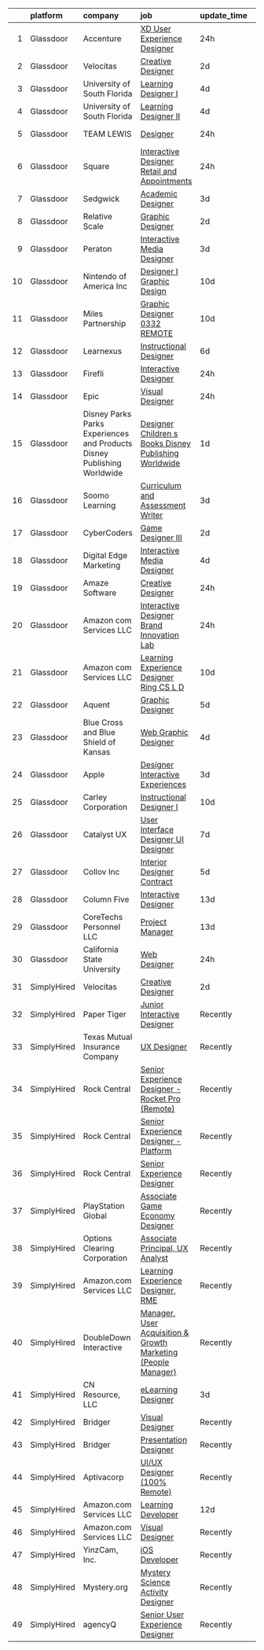 

|    | platform    | company                                                                  | job                                                                                                                                                                                                                                                                                                                                                                                                                                                                                                                                                                                                                                                                                                                                                                                                                                                                                                                                                                                                                                                                                                                                                                                                                                                                                                                                          | update_time   | location            |
|---:|:------------|:-------------------------------------------------------------------------|:---------------------------------------------------------------------------------------------------------------------------------------------------------------------------------------------------------------------------------------------------------------------------------------------------------------------------------------------------------------------------------------------------------------------------------------------------------------------------------------------------------------------------------------------------------------------------------------------------------------------------------------------------------------------------------------------------------------------------------------------------------------------------------------------------------------------------------------------------------------------------------------------------------------------------------------------------------------------------------------------------------------------------------------------------------------------------------------------------------------------------------------------------------------------------------------------------------------------------------------------------------------------------------------------------------------------------------------------|:--------------|:--------------------|
|  1 | Glassdoor   | Accenture                                                                | [XD User Experience Designer](https://www.glassdoor.com/partner/jobListing.htm?pos=120&ao=1136043&s=58&guid=00000181f12d4926b7022fc5612ff6d2&src=GD_JOB_AD&t=SR&vt=w&cs=1_7a94312e&cb=1657608686202&jobListingId=1007998810014&jrtk=3-0-1g7oiqiackf13801-1g7oiqiasii0k800-8f8785f4481b474c-)                                                                                                                                                                                                                                                                                                                                                                                                                                                                                                                                                                                                                                                                                                                                                                                                                                                                                                                                                                                                                                                 | 24h           | Ann Arbor, MI       |
|  2 | Glassdoor   | Velocitas                                                                | [Creative Designer](https://www.glassdoor.com/partner/jobListing.htm?pos=111&ao=1136043&s=58&guid=00000181f12d4926b7022fc5612ff6d2&src=GD_JOB_AD&t=SR&vt=w&ea=1&cs=1_fd5a0a1f&cb=1657608686201&jobListingId=1007994273602&jrtk=3-0-1g7oiqiackf13801-1g7oiqiasii0k800-40da8c048c689c67-)                                                                                                                                                                                                                                                                                                                                                                                                                                                                                                                                                                                                                                                                                                                                                                                                                                                                                                                                                                                                                                                      | 2d            | Remote              |
|  3 | Glassdoor   | University of South Florida                                              | [Learning Designer I](https://www.glassdoor.com/partner/jobListing.htm?pos=117&ao=1136043&s=58&guid=00000181f12d4926b7022fc5612ff6d2&src=GD_JOB_AD&t=SR&vt=w&cs=1_ed9892e2&cb=1657608686202&jobListingId=1007990834368&jrtk=3-0-1g7oiqiackf13801-1g7oiqiasii0k800-edf6120f6174113d-)                                                                                                                                                                                                                                                                                                                                                                                                                                                                                                                                                                                                                                                                                                                                                                                                                                                                                                                                                                                                                                                         | 4d            | Tampa, FL           |
|  4 | Glassdoor   | University of South Florida                                              | [Learning Designer II](https://www.glassdoor.com/partner/jobListing.htm?pos=119&ao=1136043&s=58&guid=00000181f12d4926b7022fc5612ff6d2&src=GD_JOB_AD&t=SR&vt=w&cs=1_a629ba6e&cb=1657608686202&jobListingId=1007990824577&jrtk=3-0-1g7oiqiackf13801-1g7oiqiasii0k800-9c305e28a96d9961-)                                                                                                                                                                                                                                                                                                                                                                                                                                                                                                                                                                                                                                                                                                                                                                                                                                                                                                                                                                                                                                                        | 4d            | Tampa, FL           |
|  5 | Glassdoor   | TEAM LEWIS                                                               | [Designer](https://www.glassdoor.com/partner/jobListing.htm?pos=128&ao=1136043&s=58&guid=00000181f12d4926b7022fc5612ff6d2&src=GD_JOB_AD&t=SR&vt=w&cs=1_03cb088f&cb=1657608686203&jobListingId=1007998518212&jrtk=3-0-1g7oiqiackf13801-1g7oiqiasii0k800-5d1e7ac95330cc3c-)                                                                                                                                                                                                                                                                                                                                                                                                                                                                                                                                                                                                                                                                                                                                                                                                                                                                                                                                                                                                                                                                    | 24h           | San Francisco, CA   |
|  6 | Glassdoor   | Square                                                                   | [Interactive Designer  Retail and Appointments](https://www.glassdoor.com/partner/jobListing.htm?pos=126&ao=1136043&s=58&guid=00000181f12d4926b7022fc5612ff6d2&src=GD_JOB_AD&t=SR&vt=w&cs=1_5dbb13f2&cb=1657608686203&jobListingId=1007999005101&jrtk=3-0-1g7oiqiackf13801-1g7oiqiasii0k800-e7102d3e8d03b6df-)                                                                                                                                                                                                                                                                                                                                                                                                                                                                                                                                                                                                                                                                                                                                                                                                                                                                                                                                                                                                                               | 24h           | New York, NY        |
|  7 | Glassdoor   | Sedgwick                                                                 | [Academic Designer](https://www.glassdoor.com/partner/jobListing.htm?pos=121&ao=1136043&s=58&guid=00000181f12d4926b7022fc5612ff6d2&src=GD_JOB_AD&t=SR&vt=w&cs=1_4ed3ec31&cb=1657608686202&jobListingId=1007993936021&jrtk=3-0-1g7oiqiackf13801-1g7oiqiasii0k800-0281e609d9d51a85-)                                                                                                                                                                                                                                                                                                                                                                                                                                                                                                                                                                                                                                                                                                                                                                                                                                                                                                                                                                                                                                                           | 3d            | Remote              |
|  8 | Glassdoor   | Relative Scale                                                           | [Graphic Designer](https://www.glassdoor.com/partner/jobListing.htm?pos=105&ao=1110586&s=58&guid=00000181f12d4926b7022fc5612ff6d2&src=GD_JOB_AD&t=SR&vt=w&ea=1&cs=1_54f93604&cb=1657608686200&jobListingId=1007994527885&cpc=451933188B21919D&jrtk=3-0-1g7oiqiackf13801-1g7oiqiasii0k800-7859de700d79ef62--6NYlbfkN0AtlW_omU2Xx3W-19HQ_drmTKCWebiHnmA5lS5PDL5G8byyb_cVqG1aOTNAb-A0J-eEwB9xcfpEAzXuQCm2BqeM1dlu0bAI7Kpo9ME_Mhg4X-Yydf9TiTTJqkLb1-lVX2QsX2C8UHG4DJrdlhEClygL8PuaLJJt9WO5mPB8iEycS75-6mMs7pQQ35bbSoyJcnWEM3ud-lVN6lKH3tz6zEIzCs9NcUpn3lsfa6NvHdx9h9FjyRaQEtGrzK4AN3sMy0Z7PHkMoQFxFVKQaX9RQYTfElmFvBFzhN1r5jWtKc8CoftUXzShvuKtyagpa0N2_YOKPPDP45iI5g59fSpvk88i79YC9BHRBKkfloIB9bMIHVGoyFCQPOB95-Ide5ob-Xl5lIeqO9pz6Xeh4_V2BwDARYbTExQOGbjoa-Xjy7FXq6oy4i9CSEtdWdBj25cbknDsnR66SYw2QrcgiWLGtzX5tehQxm6LQqO-4SdcWl6ABTghBFt3kiM1)                                                                                                                                                                                                                                                                                                                                                                                                                                                                                                  | 2d            | Raleigh, NC         |
|  9 | Glassdoor   | Peraton                                                                  | [Interactive Media Designer](https://www.glassdoor.com/partner/jobListing.htm?pos=110&ao=1136043&s=58&guid=00000181f12d4926b7022fc5612ff6d2&src=GD_JOB_AD&t=SR&vt=w&cs=1_dd25d6e9&cb=1657608686201&jobListingId=1007993449848&jrtk=3-0-1g7oiqiackf13801-1g7oiqiasii0k800-af9754c27ac14a84-)                                                                                                                                                                                                                                                                                                                                                                                                                                                                                                                                                                                                                                                                                                                                                                                                                                                                                                                                                                                                                                                  | 3d            | McLean, VA          |
| 10 | Glassdoor   | Nintendo of America Inc                                                  | [Designer I  Graphic Design](https://www.glassdoor.com/partner/jobListing.htm?pos=113&ao=1136043&s=58&guid=00000181f12d4926b7022fc5612ff6d2&src=GD_JOB_AD&t=SR&vt=w&cs=1_071d3842&cb=1657608686201&jobListingId=1007977904873&jrtk=3-0-1g7oiqiackf13801-1g7oiqiasii0k800-0abbcf95c7919a0d-)                                                                                                                                                                                                                                                                                                                                                                                                                                                                                                                                                                                                                                                                                                                                                                                                                                                                                                                                                                                                                                                  | 10d           | Redmond, WA         |
| 11 | Glassdoor   | Miles Partnership                                                        | [Graphic Designer   0332  REMOTE ](https://www.glassdoor.com/partner/jobListing.htm?pos=122&ao=1136043&s=58&guid=00000181f12d4926b7022fc5612ff6d2&src=GD_JOB_AD&t=SR&vt=w&cs=1_67fb5272&cb=1657608686202&jobListingId=1007977680212&jrtk=3-0-1g7oiqiackf13801-1g7oiqiasii0k800-2472180b04ff2a40-)                                                                                                                                                                                                                                                                                                                                                                                                                                                                                                                                                                                                                                                                                                                                                                                                                                                                                                                                                                                                                                            | 10d           | Florida             |
| 12 | Glassdoor   | Learnexus                                                                | [Instructional Designer](https://www.glassdoor.com/partner/jobListing.htm?pos=124&ao=1136043&s=58&guid=00000181f12d4926b7022fc5612ff6d2&src=GD_JOB_AD&t=SR&vt=w&ea=1&cs=1_e90cb863&cb=1657608686202&jobListingId=1007984912206&jrtk=3-0-1g7oiqiackf13801-1g7oiqiasii0k800-a177e89b1e402d65-)                                                                                                                                                                                                                                                                                                                                                                                                                                                                                                                                                                                                                                                                                                                                                                                                                                                                                                                                                                                                                                                 | 6d            | Remote              |
| 13 | Glassdoor   | Firefli                                                                  | [Interactive Designer](https://www.glassdoor.com/partner/jobListing.htm?pos=103&ao=1110586&s=58&guid=00000181f12d4926b7022fc5612ff6d2&src=GD_JOB_AD&t=SR&vt=w&ea=1&cs=1_b65e7093&cb=1657608686199&jobListingId=1007997755673&cpc=48B9F4758953335C&jrtk=3-0-1g7oiqiackf13801-1g7oiqiasii0k800-80fddbad2ecb08ff--6NYlbfkN0Bmd5J0mk6Eu5qo8sboOacnmMGysKAvwUyha_7BejuKP7SV3L5XyCSXwYWbtpVoyqRpwDfKQ9csNW5QFs5oCDT3HJ6Uc6Z2SlhNYSFv_ifoac2HOtD6FoppolcLLqLLV_h1ZSweEtGlUOHnYY1vg2rQSg87ElQTz9oQqd_2eETL37sU8IlY4UPIwYlZBpD25SiNmn1x1YePF68VUv_ku1UlfSd8aiM-ZjPQEpkJSIMA7VfazrpSWFr7GQRQjNWNA4k_7gQu0igDw2f1CMFrEQHiaKMwYkutXm3F1sVT9QQtutwX3kIDf9qgSBTGZK-QuNCoQgsZlMOq00Ww6aamn8a68EsP0MSO6CTFcUHWVUcrvVNj9fTi_v_EUl5Q7yCFSGKRmiJjRUhuhrQjPzqEjDbLh7Eh29DjVe2XLQLWjWvHxK7f5KNjouNtMZxC_dQH4mjwBCrUQOhA7rIGJkSYgaHmvZmS0_hMfwaJ-LPjK8Rg35E9ZeRcPkTcVFFqG1VOVq4%3D)                                                                                                                                                                                                                                                                                                                                                                                                                                                                                | 24h           | Charlottesville, VA |
| 14 | Glassdoor   | Epic                                                                     | [Visual Designer](https://www.glassdoor.com/partner/jobListing.htm?pos=118&ao=1136043&s=58&guid=00000181f12d4926b7022fc5612ff6d2&src=GD_JOB_AD&t=SR&vt=w&cs=1_7c696517&cb=1657608686202&jobListingId=1007998596390&jrtk=3-0-1g7oiqiackf13801-1g7oiqiasii0k800-71643d75cbc4e8b3-)                                                                                                                                                                                                                                                                                                                                                                                                                                                                                                                                                                                                                                                                                                                                                                                                                                                                                                                                                                                                                                                             | 24h           | Madison, WI         |
| 15 | Glassdoor   | Disney Parks Parks  Experiences and Products Disney Publishing Worldwide | [Designer  Children s Books   Disney Publishing Worldwide](https://www.glassdoor.com/partner/jobListing.htm?pos=104&ao=1110586&s=58&guid=00000181f12d4926b7022fc5612ff6d2&src=GD_JOB_AD&t=SR&vt=w&cs=1_31760054&cb=1657608686199&jobListingId=1007995814549&cpc=F41FEAB56D215062&jrtk=3-0-1g7oiqiackf13801-1g7oiqiasii0k800-34af70a918cd0735--6NYlbfkN0DAFTyt7pbDCC2JPO79CSdi1dIb81yjczP5qsKcZIxgiRd1qisRd4re16D_VG3-wzUWs9OwoP3tNFjJnh14YX7xM97ORRk6bpWD8b54MA5LSr-eODE4V_iwTcoK5Om_2hQ_QY4Aitx6ST5_--QE5RnyLfbawqup498cr48823KAvyCnssZl3AWGVv2yBsOH6XyyKOU404mfgbGMLGaYPHpQil7SljTiiNuZhmyE3IXfpzmelK_U_j31TTWPv-OZ8Ovdmai0QAQxIkcCS3gWoJH_R1v5lzTpe52_sJJxNQtW5x_uIqTrtVf1nlZm4m8K9xxWhOvpPqKJOl7XcKWAQXe5r8Eu_6Ti_sUsLjwAKFgZ3GNAYoxGdEcTS7CZenIc1fNZGxQ4TuJDtm-Z7TTuVASZeBjl3V3FeFMfdk2--7JUVcjClKOAwo9Ccxn3tuKq-lXZrcrtLwZpjA%3D%3D)                                                                                                                                                                                                                                                                                                                                                                                                                                                                                                   | 1d            | Memphis, TN         |
| 16 | Glassdoor   | Soomo Learning                                                           | [Curriculum and Assessment Writer](https://www.glassdoor.com/partner/jobListing.htm?pos=123&ao=1136043&s=58&guid=00000181f12d4926b7022fc5612ff6d2&src=GD_JOB_AD&t=SR&vt=w&cs=1_17887c1c&cb=1657608686202&jobListingId=1007994032747&jrtk=3-0-1g7oiqiackf13801-1g7oiqiasii0k800-b5c03bb4a79a9429-)                                                                                                                                                                                                                                                                                                                                                                                                                                                                                                                                                                                                                                                                                                                                                                                                                                                                                                                                                                                                                                            | 3d            | Remote              |
| 17 | Glassdoor   | CyberCoders                                                              | [Game Designer III](https://www.glassdoor.com/partner/jobListing.htm?pos=109&ao=1110586&s=58&guid=00000181f12d4926b7022fc5612ff6d2&src=GD_JOB_AD&t=SR&vt=w&ea=1&cs=1_82eee0ce&cb=1657608686201&jobListingId=1007994356633&cpc=8795CF9063CD573D&jrtk=3-0-1g7oiqiackf13801-1g7oiqiasii0k800-617bad8411a5bd00--6NYlbfkN0CpFJQzrgRR8WqXWK1qKKEqALWJw739KlKqr2H-MSI4eoBlI4EFrmor2FYZMP3muM12TYa1eX62s5LPOBFt4meH00MPoFv502xCdczypVaZKBJFgv1nkU9DQ3XGazEdHAfbf-PE60zCC6LKROX3aJzL_Wh6-y4_jWyRg_Zf-gXQ53cmZ05TevrEzBr0S_NuLUXShMIm84r-SjJB5-nPJoXneltMuNaTbSbTtylGcvQBAcuJ-tY7YaZgPyiNbMyETBWmB4Oto6nOCK30_WHQ95ZvSaRTDjOGXHz7-U4snCkyPEhCkfbL3W7_l-z3N_614IbSjRHNb5wAfwQb-bzZIVHdLK3T79ld0WCA-hkG9UmFRLg0EoM4nA10bJIWx53Gr-TGdWdS82igOIdv130aCEF3gAIyeVHLV5vklMYNIPva64jaVvdhk7wZhWAcvuoWYzbz1re2jX4l0z4GDq8edLCdqmhnXoXxJOm8S_kNTkNL6PzA78W4XvMwoTK2DVsHgtyUw7nxpGhTJ7LOoylOXj4Nqu8FT_LfAsFq52wjSdcIaRkg9t4NStq7OOkmH9QtCDXWGHrkxl0XIZovazgJ4HhTY9CPwYbAVK68EpxyjdngNAQ1UYT47FnwR6Z2C3-Rrr3Me6AZ3PHnvKGR5NtVnrrdipdNerjBzQz0CayIOozH6ALDgMj-xqtC2odbt5-2sHx5b3RIWNGOoTKUfoUhzfP7A34ahe7qbPHcJYQM_NW0uypMrKjp7sQaGFvr77wOn1nuaW9vPoZjaOhyfDrbgnVp1bDdyUA6PKMmkEMfoqPTTcYRivVbq8iuqRZFTVU72XU16R-UE8mTpqrZiTiVLFtDfLvRh-miDvm-CyhAGcMs_VDQqpkY5bnyQslHEWJ86OX_XIFZBT3FQDJuWvDj-7lr1FNEMAu1LLPZM6Yi7OUNEIkLJH8shMda_dN5rrcsKuEmgQ0f_I7NHPl5i1aiciOQ) | 2d            | Seattle, WA         |
| 18 | Glassdoor   | Digital Edge Marketing                                                   | [Interactive Media Designer](https://www.glassdoor.com/partner/jobListing.htm?pos=101&ao=1110586&s=58&guid=00000181f12d4926b7022fc5612ff6d2&src=GD_JOB_AD&t=SR&vt=w&ea=1&cs=1_25d007b0&cb=1657608686199&jobListingId=1007990510488&cpc=AE484BB564079092&jrtk=3-0-1g7oiqiackf13801-1g7oiqiasii0k800-360f6143542d96f5--6NYlbfkN0Bk9Gcy3EzgOg1eA-nryAo-7MxpKCq_imKEXSqHLy04q9OjFc0OVx0X-vYZStL7-UlO3Jrkn1VmmF3H1F_6gKoKDRJuN0fTbsMmPyzNFAEFngnzLSKfw0ONtBzRu0qG4EKXcIGPzHO_KZOs3euDcaBcUNqdv2jAX2ILa4PSXWwDmWdE2syF0P8hYAGi96IGbGWmG6kQoC6H35z25QeKPdBFNMhovkWOHV2EWKe00GDN-mdoJMf73MozvFTwQGk6huEXKY7kRrM6_dopR2g1pukHL_MdG3yccKwfzI4jsJxHRAuPgBbx3bX_jNZ5G6vUfWf1kN_pzcb0EBboiCpf5GrkJFADdcyVsZv3tEaNYNlSYgzf0iMxE-1Z7ko2WPYyquIjxPn-ndUpJvxLuZLERGoPpnbac5F5thqZmoJ1iZlxikcXsqhc_DKfmOU8T7dOmbWjITVf_zKKEDSVXIcWd1ern8CCfRQbKJ9w6Tdb8S7d2wI7KvDGJTSX5k52Pk6V2GTbEkNHTgoskA%3D%3D)                                                                                                                                                                                                                                                                                                                                                                                                                                                            | 4d            | Jacksonville, FL    |
| 19 | Glassdoor   | Amaze Software                                                           | [Creative Designer](https://www.glassdoor.com/partner/jobListing.htm?pos=125&ao=1136043&s=58&guid=00000181f12d4926b7022fc5612ff6d2&src=GD_JOB_AD&t=SR&vt=w&ea=1&cs=1_6a90742f&cb=1657608686203&jobListingId=1007998558839&jrtk=3-0-1g7oiqiackf13801-1g7oiqiasii0k800-6acb3c3066f1cef0-)                                                                                                                                                                                                                                                                                                                                                                                                                                                                                                                                                                                                                                                                                                                                                                                                                                                                                                                                                                                                                                                      | 24h           | Remote              |
| 20 | Glassdoor   | Amazon com Services LLC                                                  | [Interactive Designer  Brand Innovation Lab](https://www.glassdoor.com/partner/jobListing.htm?pos=115&ao=1136043&s=58&guid=00000181f12d4926b7022fc5612ff6d2&src=GD_JOB_AD&t=SR&vt=w&cs=1_9fc95742&cb=1657608686202&jobListingId=1007998217324&jrtk=3-0-1g7oiqiackf13801-1g7oiqiasii0k800-b86112a3986e2b42-)                                                                                                                                                                                                                                                                                                                                                                                                                                                                                                                                                                                                                                                                                                                                                                                                                                                                                                                                                                                                                                  | 24h           | New York, NY        |
| 21 | Glassdoor   | Amazon com Services LLC                                                  | [Learning Experience Designer   Ring CS L D](https://www.glassdoor.com/partner/jobListing.htm?pos=129&ao=1136043&s=58&guid=00000181f12d4926b7022fc5612ff6d2&src=GD_JOB_AD&t=SR&vt=w&cs=1_2ec8f9e0&cb=1657608686203&jobListingId=1007976107547&jrtk=3-0-1g7oiqiackf13801-1g7oiqiasii0k800-717c1ae73bd81163-)                                                                                                                                                                                                                                                                                                                                                                                                                                                                                                                                                                                                                                                                                                                                                                                                                                                                                                                                                                                                                                  | 10d           | Remote              |
| 22 | Glassdoor   | Aquent                                                                   | [Graphic Designer](https://www.glassdoor.com/partner/jobListing.htm?pos=107&ao=1110586&s=58&guid=00000181f12d4926b7022fc5612ff6d2&src=GD_JOB_AD&t=SR&vt=w&cs=1_111cf76d&cb=1657608686200&jobListingId=1007988996665&cpc=A65DF3A704A48F9B&jrtk=3-0-1g7oiqiackf13801-1g7oiqiasii0k800-d52aca7df62de0a8--6NYlbfkN0DMrcEu7yrtATojKJA7cEzGQ3FdRGWLh0CZQInL4ECGI9gD0Wolx9R2v-Aex0-GK042anucAX0UHAFAOZzfrb71RaUo5kU5NRbNy-NsEMl1LCrzajUtzA10UAE84u9e-MwLM1_TYh0_bh1m7rzdxuUI1PJE0uGSyUy0yJb0OhvDafwgyeWw2ciLYyjPBhG1-IaKDbv8xytnaSzq9cYNHPpg8pjmC0NH_g0KU7XNF2-JFn0AHZ9YHB7KbOJiblWy-8jq-INx1xkOpcz64rHSibvM2MfeIvDxad3yogTBaHC1sL5dnVTl0tZq3xZ6K5xYeuyDXm3_ZaJ0VNuDjg4oRNlzPabcgVBZh-4CflHEPNZYaw8TnXHWw333Hrg1JFLpQGmHfJvUDZoWFl5nh7eUe7w6UCDJPlAKmGTAo4AU8dXCMFquWlx5Ys5fT1kBir6YQYVF3tPI3k2mhw%3D%3D)                                                                                                                                                                                                                                                                                                                                                                                                                                                                                                                                           | 5d            | Atlanta, GA         |
| 23 | Glassdoor   | Blue Cross and Blue Shield of Kansas                                     | [Web   Graphic Designer](https://www.glassdoor.com/partner/jobListing.htm?pos=102&ao=1110586&s=58&guid=00000181f12d4926b7022fc5612ff6d2&src=GD_JOB_AD&t=SR&vt=w&cs=1_d9bcd901&cb=1657608686199&jobListingId=1007990691312&cpc=7E331B339EFC28D0&jrtk=3-0-1g7oiqiackf13801-1g7oiqiasii0k800-a646a3c5cc0d5ebb--6NYlbfkN0C0fM3cAMPIJxx2YJu0-54AUzYyvdboEQAVt4G_xOBTWEOaDebnHlkXFTc2Kq0ZccTKs_m4kr2IGIqRKB-1jaqsIt8-Q80KNCB6stC69y0_zLiFe1CnqDWQFScQ-vNNv8K_7ON31hz0iQWH5w9u6c6B-QGCtvlm6wmT8QXnqjnMIIu-0lQCGOekb3KGNIrM0ZUYDGN88BpVvRCXkx7oamvosmAklgQ6NpD0W13tLXRaQ7IALaLNYgQhURcIA4m2ZPG-k0myToG-8AETQx49NDqM697YdQaM6N6kHeEPwNu_EwaKFyHxurfFopmvMivwqIyt7fmPWLpv7Dkyk7l-Bmg156QlzFok6KA2DJdfGJzZkBosmi87HbBuYdFNoZPEfQyhmCJB80Eb7m_XvWSSyBnbzm7CF4hQdfsSQ5xCUSJ72epBW-0WHXN6Gp5EGWhc1EwK-_rT010xKWcYf3T-BfjblEafgNMofGGTlSSb8563scPvH8H0wVqTm_we3WtGmpLpvEBTywUvXsF5Nrl7Ak37DVb9duAwlCRrfn078LuWkAXP1AOP-oUk10SO09-JUbo6dVvWMcNNTglebv0XOIJ-)                                                                                                                                                                                                                                                                                                                                                                                                 | 4d            | Topeka, KS          |
| 24 | Glassdoor   | Apple                                                                    | [Designer  Interactive Experiences](https://www.glassdoor.com/partner/jobListing.htm?pos=112&ao=1136043&s=58&guid=00000181f12d4926b7022fc5612ff6d2&src=GD_JOB_AD&t=SR&vt=w&cs=1_cfa9fb06&cb=1657608686201&jobListingId=1007994000615&jrtk=3-0-1g7oiqiackf13801-1g7oiqiasii0k800-9ffb86bc989e1045-)                                                                                                                                                                                                                                                                                                                                                                                                                                                                                                                                                                                                                                                                                                                                                                                                                                                                                                                                                                                                                                           | 3d            | Cupertino, CA       |
| 25 | Glassdoor   | Carley Corporation                                                       | [Instructional Designer I](https://www.glassdoor.com/partner/jobListing.htm?pos=127&ao=1136043&s=58&guid=00000181f12d4926b7022fc5612ff6d2&src=GD_JOB_AD&t=SR&vt=w&cs=1_eb02c252&cb=1657608686203&jobListingId=1007977639782&jrtk=3-0-1g7oiqiackf13801-1g7oiqiasii0k800-dc4c8704afe0ff03-)                                                                                                                                                                                                                                                                                                                                                                                                                                                                                                                                                                                                                                                                                                                                                                                                                                                                                                                                                                                                                                                    | 10d           | Remote              |
| 26 | Glassdoor   | Catalyst UX                                                              | [User Interface Designer  UI Designer ](https://www.glassdoor.com/partner/jobListing.htm?pos=106&ao=1110586&s=58&guid=00000181f12d4926b7022fc5612ff6d2&src=GD_JOB_AD&t=SR&vt=w&ea=1&cs=1_e1cf0000&cb=1657608686201&jobListingId=1007984001420&cpc=2CAED5C921A5F994&jrtk=3-0-1g7oiqiackf13801-1g7oiqiasii0k800-8c6d80d0b9838ed3--6NYlbfkN0CDT44rf6WF3koQ9jiCoqoPh5wplAsBzejSfJqCnyftlVzOgWxG6b4IxOlQehvWrDYUuRPDMYl17_S_8RX-bT6nezF4TNORwEA_9jwlHsGQdu5E3-nlrE2O5FXcIXhXPa1vQw6Yaybffkgnzcdv8jmrsJsDe6KQMfW5TaBvJommPIDjAIeMdbJYnMirCQJXrd6NDTvzcUFYpdIT9S1oMcKiWpi8o_OaDGhWdwx9AvuWh6c1xdCwxUTUiJALpdlTLHpef0tROLTvD5bXv9OiTWtjK5z5UmZlLZ1TTG55h3visxIAHq_Qxr585gchhDHL-F8c7OxCjw66JQ-rVA39QLGoskcqq5-WarwPyIb9Ka6EcAoN90wQtJxoPegTQkuX-uHsuSyLPy8se-jWmQl2V1iM7S3TqtSjX07bDxHGjQ4QtvzPLi70oFh_QBiadex1_Bagsr0rkyrXwk9K0Sr52v6fi9VMFHDom2iEq_nw_MZ0rNdGvLvHuOHsyOIo8C2iqb70qPcO6dm8Iw%3D%3D)                                                                                                                                                                                                                                                                                                                                                                                                                                                 | 7d            | Remote              |
| 27 | Glassdoor   | Collov Inc                                                               | [Interior Designer Contract](https://www.glassdoor.com/partner/jobListing.htm?pos=130&ao=1136043&s=58&guid=00000181f12d4926b7022fc5612ff6d2&src=GD_JOB_AD&t=SR&vt=w&ea=1&cs=1_48a3f3c6&cb=1657608686203&jobListingId=1007988370649&jrtk=3-0-1g7oiqiackf13801-1g7oiqiasii0k800-4c05ee95f3caf0ce-)                                                                                                                                                                                                                                                                                                                                                                                                                                                                                                                                                                                                                                                                                                                                                                                                                                                                                                                                                                                                                                             | 5d            | Remote              |
| 28 | Glassdoor   | Column Five                                                              | [Interactive Designer](https://www.glassdoor.com/partner/jobListing.htm?pos=116&ao=1136043&s=58&guid=00000181f12d4926b7022fc5612ff6d2&src=GD_JOB_AD&t=SR&vt=w&ea=1&cs=1_d9245c24&cb=1657608686202&jobListingId=1007969872663&jrtk=3-0-1g7oiqiackf13801-1g7oiqiasii0k800-ef7d7ac821e4b1ca-)                                                                                                                                                                                                                                                                                                                                                                                                                                                                                                                                                                                                                                                                                                                                                                                                                                                                                                                                                                                                                                                   | 13d           | Remote              |
| 29 | Glassdoor   | CoreTechs Personnel LLC                                                  | [Project Manager](https://www.glassdoor.com/partner/jobListing.htm?pos=108&ao=1110586&s=58&guid=00000181f12d4926b7022fc5612ff6d2&src=GD_JOB_AD&t=SR&vt=w&ea=1&cs=1_6d66e5f9&cb=1657608686201&jobListingId=1007969152707&cpc=2CAED5C921A5F994&jrtk=3-0-1g7oiqiackf13801-1g7oiqiasii0k800-3ba167372fa9bd03--6NYlbfkN0DS-qNFXfGJbucVNqZuJyBAHUgn-Jk7BOIC44-eEj99OJbaIw5DPx7zYc0LJqAtR8OyTaBeUC7a7tqmWJgOgVkRLDxyEfaz9mvdUlinnAJxCr7xgXucJfXO1UQBv5PTPvcbujZY6rZNHT-Wq_cT0AsCAPBrYKHcMTWktL377-5zRk_2hG0l88ewzFkpCQM1Me1XWbLvzINF4Asl0kui32OQBfkpr_CAVZ4k_xEpp_R3TUZfmTsybOD5R1tO1QxVB1r7H5sg6aac0u5w0E6PNQQKdWlM1sats0VF_xc7lJBNqes6J8b6n4N_dXN1aCsDgXFJKv4KLv7GR5Ks8DvhzeKnDJRiDL-zmMD9hH6iuRpQ3slEYnLKEjBT5lsIGav6CtBssA6FJmdkY-HtakBjU2QwnVQ6pU_698VCsgKwFT7dW5rYCvjd8BjjZ8MHj_ro0PekLkeeJrj71Wo60DF1gnocJZtK6ojxypxy7LmVu2OoAmOQjdFags5SLtkHR3OiBlQ%3D)                                                                                                                                                                                                                                                                                                                                                                                                                                                                                     | 13d           | Remote              |
| 30 | Glassdoor   | California State University                                              | [Web Designer](https://www.glassdoor.com/partner/jobListing.htm?pos=114&ao=1136043&s=58&guid=00000181f12d4926b7022fc5612ff6d2&src=GD_JOB_AD&t=SR&vt=w&cs=1_f2a2d918&cb=1657608686202&jobListingId=1007998160352&jrtk=3-0-1g7oiqiackf13801-1g7oiqiasii0k800-667cf0addabb1ea6-)                                                                                                                                                                                                                                                                                                                                                                                                                                                                                                                                                                                                                                                                                                                                                                                                                                                                                                                                                                                                                                                                | 24h           | San Diego, CA       |
| 31 | SimplyHired | Velocitas                                                                | [Creative Designer](https://www.simplyhired.com/job/BLtwQ3dRGaZJf8mN5X7d7ry3a2llJV8Z0ePYxRJzJj7VeJX4YYpcSA?q=interactive+designer)                                                                                                                                                                                                                                                                                                                                                                                                                                                                                                                                                                                                                                                                                                                                                                                                                                                                                                                                                                                                                                                                                                                                                                                                           | 2d            | Remote              |
| 32 | SimplyHired | Paper Tiger                                                              | [Junior Interactive Designer](https://www.simplyhired.com/job/inL5mkjzucInfXLLa2LZAblRaZQPozrVk8BeqyHFqEYiTuY9DmT5fA?q=interactive+designer)                                                                                                                                                                                                                                                                                                                                                                                                                                                                                                                                                                                                                                                                                                                                                                                                                                                                                                                                                                                                                                                                                                                                                                                                 | Recently      | Remote              |
| 33 | SimplyHired | Texas Mutual Insurance Company                                           | [UX Designer](https://www.simplyhired.com/job/V9orN8KaL5MNOWD_12im7SrRlbRzNM3ROZolz_PcD79L2xunJ6hpPw?q=interactive+designer)                                                                                                                                                                                                                                                                                                                                                                                                                                                                                                                                                                                                                                                                                                                                                                                                                                                                                                                                                                                                                                                                                                                                                                                                                 | Recently      | Austin, TX          |
| 34 | SimplyHired | Rock Central                                                             | [Senior Experience Designer - Rocket Pro (Remote)](https://www.simplyhired.com/job/WFOQFrw2mphynW-NsIpy91iE8xWR5Lm0fNy65Uhq_2M__KiA2xz0ow?q=interactive+designer)                                                                                                                                                                                                                                                                                                                                                                                                                                                                                                                                                                                                                                                                                                                                                                                                                                                                                                                                                                                                                                                                                                                                                                            | Recently      | Detroit, MI         |
| 35 | SimplyHired | Rock Central                                                             | [Senior Experience Designer - Platform](https://www.simplyhired.com/job/alolWizv0W4qiWg_sx4PQc0K3PlY3ygKtI2QISrytGkJECpv345yYw?q=interactive+designer)                                                                                                                                                                                                                                                                                                                                                                                                                                                                                                                                                                                                                                                                                                                                                                                                                                                                                                                                                                                                                                                                                                                                                                                       | Recently      | Detroit, MI         |
| 36 | SimplyHired | Rock Central                                                             | [Senior Experience Designer](https://www.simplyhired.com/job/UsF5NXTI_IXYhcawUmw3kN32jP06WleBqauCl8-aleTJzozKLE6Thw?q=interactive+designer)                                                                                                                                                                                                                                                                                                                                                                                                                                                                                                                                                                                                                                                                                                                                                                                                                                                                                                                                                                                                                                                                                                                                                                                                  | Recently      | Detroit, MI         |
| 37 | SimplyHired | PlayStation Global                                                       | [Associate Game Economy Designer](https://www.simplyhired.com/job/tlYc3zpAPCxSxwVaOI50XaUl3zKRARnfB1a9jrAtSKfiBwKVG9Kc4g?q=interactive+designer)                                                                                                                                                                                                                                                                                                                                                                                                                                                                                                                                                                                                                                                                                                                                                                                                                                                                                                                                                                                                                                                                                                                                                                                             | Recently      | San Diego, CA       |
| 38 | SimplyHired | Options Clearing Corporation                                             | [Associate Principal, UX Analyst](https://www.simplyhired.com/job/NJXAUfSOqzVhwx_M0iXaDIbYwM8ExZPwjgA8IYKXBrDi_WqxwVqsDw?q=interactive+designer)                                                                                                                                                                                                                                                                                                                                                                                                                                                                                                                                                                                                                                                                                                                                                                                                                                                                                                                                                                                                                                                                                                                                                                                             | Recently      | Chicago, IL         |
| 39 | SimplyHired | Amazon.com Services LLC                                                  | [Learning Experience Designer, RME](https://www.simplyhired.com/job/lo6y0z8mRMhAZbxDD8gjami6EY75M9Y4uAbnlCnh_4Me5XWln3El8g?q=interactive+designer)                                                                                                                                                                                                                                                                                                                                                                                                                                                                                                                                                                                                                                                                                                                                                                                                                                                                                                                                                                                                                                                                                                                                                                                           | Recently      | United States       |
| 40 | SimplyHired | DoubleDown Interactive                                                   | [Manager, User Acquisition & Growth Marketing (People Manager)](https://www.simplyhired.com/job/TUh-VZQihmeuDCXlK5KBBcHFx0OPVCi-Z3RrknRYLhNSZVsCpUJXcw?q=interactive+designer)                                                                                                                                                                                                                                                                                                                                                                                                                                                                                                                                                                                                                                                                                                                                                                                                                                                                                                                                                                                                                                                                                                                                                               | Recently      | Seattle, WA         |
| 41 | SimplyHired | CN Resource, LLC                                                         | [eLearning Designer](https://www.simplyhired.com/job/J1c82YHKBFsW2EPJ_n5axCjZRTz2DrdtIuJJnep_Iilij80Bv548dg?q=interactive+designer)                                                                                                                                                                                                                                                                                                                                                                                                                                                                                                                                                                                                                                                                                                                                                                                                                                                                                                                                                                                                                                                                                                                                                                                                          | 3d            | Mesa, AZ            |
| 42 | SimplyHired | Bridger                                                                  | [Visual Designer](https://www.simplyhired.com/job/pbi-6VHCrNWtopeq48FDD-kBhK_ImWGvH0CB3DKdrUjREJKvDzMKZw?q=interactive+designer)                                                                                                                                                                                                                                                                                                                                                                                                                                                                                                                                                                                                                                                                                                                                                                                                                                                                                                                                                                                                                                                                                                                                                                                                             | Recently      | Remote              |
| 43 | SimplyHired | Bridger                                                                  | [Presentation Designer](https://www.simplyhired.com/job/U9c6RGwMoh-esT-cKbkaelodanDB-l3uSTN8mtT8s08eJJfz8VCaqg?q=interactive+designer)                                                                                                                                                                                                                                                                                                                                                                                                                                                                                                                                                                                                                                                                                                                                                                                                                                                                                                                                                                                                                                                                                                                                                                                                       | Recently      | Remote              |
| 44 | SimplyHired | Aptivacorp                                                               | [UI/UX Designer (100% Remote)](https://www.simplyhired.com/job/FDWQmF0qYIrp6Dy_9xUTHU006kHo17yE-Qk3gY_rq5g0Vl-aSNpxaA?q=interactive+designer)                                                                                                                                                                                                                                                                                                                                                                                                                                                                                                                                                                                                                                                                                                                                                                                                                                                                                                                                                                                                                                                                                                                                                                                                | Recently      | Remote              |
| 45 | SimplyHired | Amazon.com Services LLC                                                  | [Learning Developer](https://www.simplyhired.com/job/_ML4-UC18h-vLgZvK8ELrmhTNGnt8lCy2lfByPgqU3pxDGyR8RYing?q=interactive+designer)                                                                                                                                                                                                                                                                                                                                                                                                                                                                                                                                                                                                                                                                                                                                                                                                                                                                                                                                                                                                                                                                                                                                                                                                          | 12d           | Remote              |
| 46 | SimplyHired | Amazon.com Services LLC                                                  | [Visual Designer](https://www.simplyhired.com/job/07csdT2C5wUC0BjRkvFLfN-A2TKuc9tkdRnFlCKVrN7nw2oJdE55kw?q=interactive+designer)                                                                                                                                                                                                                                                                                                                                                                                                                                                                                                                                                                                                                                                                                                                                                                                                                                                                                                                                                                                                                                                                                                                                                                                                             | Recently      | Remote +1 location  |
| 47 | SimplyHired | YinzCam, Inc.                                                            | [iOS Developer](https://www.simplyhired.com/job/O7s3dealHuxhU0MGhoaMnfOJziqVEUTHKEJtlDWUSPF8S_dqWf-8-Q?q=interactive+designer)                                                                                                                                                                                                                                                                                                                                                                                                                                                                                                                                                                                                                                                                                                                                                                                                                                                                                                                                                                                                                                                                                                                                                                                                               | Recently      | Pittsburgh, PA      |
| 48 | SimplyHired | Mystery.org                                                              | [Mystery Science Activity Designer](https://www.simplyhired.com/job/kuEItjfIgh-eycejQeQSzZ6qrrAGBmkH5GklFoGz22_dm5l6_EodYA?q=interactive+designer)                                                                                                                                                                                                                                                                                                                                                                                                                                                                                                                                                                                                                                                                                                                                                                                                                                                                                                                                                                                                                                                                                                                                                                                           | Recently      | Remote              |
| 49 | SimplyHired | agencyQ                                                                  | [Senior User Experience Designer](https://www.simplyhired.com/job/cIDtvicOoH53aMYEP0Ljm-akwv5PTKqGSpFWDKdyocaD4666RjrRkA?q=interactive+designer)                                                                                                                                                                                                                                                                                                                                                                                                                                                                                                                                                                                                                                                                                                                                                                                                                                                                                                                                                                                                                                                                                                                                                                                             | Recently      | Bethesda, MD        |